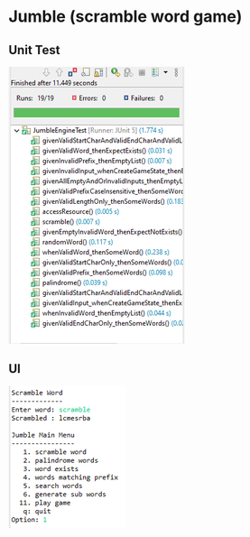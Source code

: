# Jumble (scramble word game)

## Unit Test
![alt text](https://github.com/360Appz/Project-Images/blob/main/Jumble%20Engine/Task%20A.PNG)

## UI
![alt text](https://github.com/360Appz/Project-Images/blob/main/Jumble%20Engine/Task%20A%20(Main%20Method).PNG)
